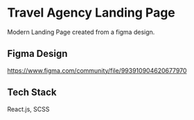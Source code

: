 # Travel Agency Landing Page

Modern Landing Page created from a figma design.

## Figma Design

https://www.figma.com/community/file/993910904620677970

## Tech Stack

React.js, SCSS
